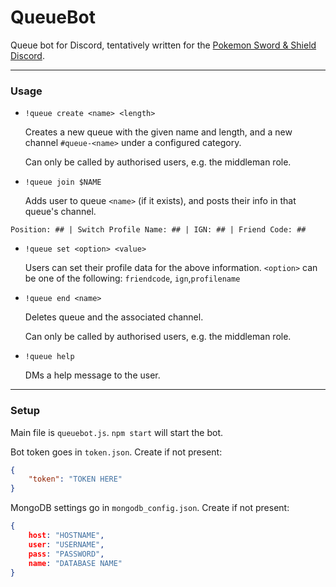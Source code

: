 # QueueBot
Queue bot for Discord, tentatively written for the [Pokemon Sword & Shield Discord](http://discord.gg/pokemonswordshield "Pokemon Sword & Shield Discord").

------------

### Usage
- `!queue create <name> <length>`

	Creates a new queue with the given name and length, and a new channel `#queue-<name>` under a configured category.

	Can only be called by authorised users, e.g. the middleman role.

- `!queue join $NAME`

	Adds user to queue `<name>` (if it exists), and posts their info in that queue's channel.

`Position: ## | Switch Profile Name: ## | IGN: ## | Friend Code: ## `

- `!queue set <option> <value>`

	Users can set their profile data for the above information. `<option>` can be one of the following: `friendcode`, `ign`,`profilename`

- `!queue end <name>`

	Deletes queue and the associated channel.

	Can only be called by authorised users, e.g. the middleman role.
	
- `!queue help`

	DMs a help message to the user.

------------

### Setup
Main file is `queuebot.js`. `npm start` will start the bot.

Bot token goes in `token.json`. Create if not present:
```json
{
	"token": "TOKEN HERE"
}
```

MongoDB settings go in `mongodb_config.json`. Create if not present:
```json
{
	host: "HOSTNAME",
	user: "USERNAME",
	pass: "PASSWORD",
	name: "DATABASE NAME"
}
```

